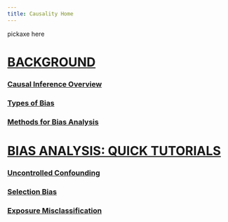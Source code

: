 ```yaml
---
title: Causality Home
---
```


pickaxe here

# <ins>BACKGROUND</ins>

### [Causal Inference Overview]("https://www.paulbrendel.com/background_series/1_causality_intro/")

### [Types of Bias]("https://www.paulbrendel.com/background_series/2_types_of_bias/")

### [Methods for Bias Analysis]("https://www.paulbrendel.com/background_series/3_bias_analysis_methods/")

# <ins>BIAS ANALYSIS: QUICK TUTORIALS</ins>

### [Uncontrolled Confounding]("https://www.paulbrendel.com/background_series/4_uc_tutorial/")

### [Selection Bias]("https://www.paulbrendel.com/background_series/5_selection_tutorial/")

### [Exposure Misclassification]("https://www.paulbrendel.com/background_series/6_misclassification_tutorial/")
